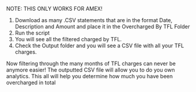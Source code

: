 NOTE: THIS ONLY WORKS FOR AMEX!

1) Download as many .CSV statements that are in the format Date, Description and Amount and place it in the Overcharged By TFL Folder 
2) Run the script
3) You will see all the filtered charged by TFL.
4) Check the Output folder and you will see a CSV file with all your TFL charges.


Now filtering through the many months of TFL charges can never be anymore easier! The outputted CSV file will allow you to do you own analytics. This all will help you determine how much you have been overcharged in total  